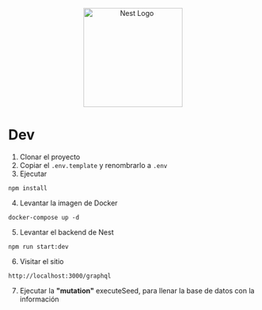 <p align="center">
  <a href="http://nestjs.com/" target="blank"><img src="https://nestjs.com/img/logo-small.svg" width="200" alt="Nest Logo" /></a>
</p>

# Dev

1. Clonar el proyecto
2. Copiar el ```.env.template``` y renombrarlo a ```.env```
3. Ejecutar 
```
npm install
```
4. Levantar la imagen de Docker
```
docker-compose up -d
```
5. Levantar el backend de Nest
```
npm run start:dev
```
6. Visitar el sitio
```
http://localhost:3000/graphql
```

7. Ejecutar la __"mutation"__ executeSeed, para llenar la base de datos con la información